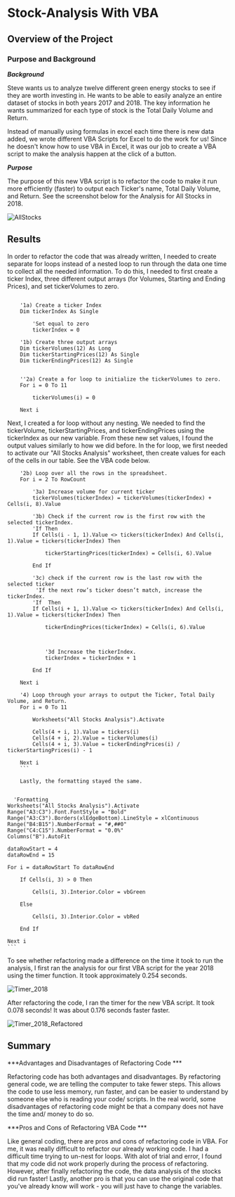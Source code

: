 # Stock-Analysis With VBA

## Overview of the Project 

### Purpose and Background

***Background***

Steve wants us to analyze twelve different green energy stocks to see if they are worth investing in. He wants to be able to easily analyze an entire dataset of stocks in both years 2017 and 2018. The key information he wants summarized for each type of stock is the Total Daily Volume and Return. 

Instead of manually using formulas in excel each time there is new data added, we wrote different VBA Scripts for Excel to do the work for us! Since he doesn't know how to use VBA in Excel, it was our job to create a VBA script to make the analysis happen at the click of a button. 

***Purpose***

The purpose of this new VBA script is to refactor the code to make it run more efficiently (faster) to output each Ticker's name, Total Daily Volume, and Return. See the screenshot below for the Analysis for All Stocks in 2018.

![AllStocks](Resources/AllStocks.png)


## Results 
In order to refactor the code that was already written, I needed to create separate for loops instead of a nested loop to run through the data one time to collect all the needed information. To do this, I needed to first create a ticker Index, three different output arrays (for Volumes, Starting and Ending Prices), and set tickerVolumes to zero. 

```
    
    '1a) Create a ticker Index
    Dim tickerIndex As Single
        
        'Set equal to zero
        tickerIndex = 0

    '1b) Create three output arrays
    Dim tickerVolumes(12) As Long
    Dim tickerStartingPrices(12) As Single
    Dim tickerEndingPrices(12) As Single
    
    
    ''2a) Create a for loop to initialize the tickerVolumes to zero.
    For i = 0 To 11
    
        tickerVolumes(i) = 0
        
    Next i
```

Next, I created a for loop without any nesting. We needed to find the tickerVolume, tickerStartingPrices, and tickerEndingPrices using the tickerIndex as our new variable. From these new set values, I found the output values similarly to how we did before. In the for loop, we first needed to activate our "All Stocks Analysis" worksheet, then create values for each of the cells in our table. See the VBA code below. 

```
    '2b) Loop over all the rows in the spreadsheet.
    For i = 2 To RowCount
    
        '3a) Increase volume for current ticker
        tickerVolumes(tickerIndex) = tickerVolumes(tickerIndex) + Cells(i, 8).Value
        
        '3b) Check if the current row is the first row with the selected tickerIndex.
        'If Then
        If Cells(i - 1, 1).Value <> tickers(tickerIndex) And Cells(i, 1).Value = tickers(tickerIndex) Then
            
            tickerStartingPrices(tickerIndex) = Cells(i, 6).Value
            
        End If
        
        '3c) check if the current row is the last row with the selected ticker
         'If the next row’s ticker doesn’t match, increase the tickerIndex.
        'If  Then
        If Cells(i + 1, 1).Value <> tickers(tickerIndex) And Cells(i, 1).Value = tickers(tickerIndex) Then
            
            tickerEndingPrices(tickerIndex) = Cells(i, 6).Value
            
            

            '3d Increase the tickerIndex.
            tickerIndex = tickerIndex + 1
            
        End If
    
    Next i
    
    '4) Loop through your arrays to output the Ticker, Total Daily Volume, and Return.
    For i = 0 To 11
        
        Worksheets("All Stocks Analysis").Activate
        
        Cells(4 + i, 1).Value = tickers(i)
        Cells(4 + i, 2).Value = tickerVolumes(i)
        Cells(4 + i, 3).Value = tickerEndingPrices(i) / tickerStartingPrices(i) - 1
        
    Next i
    ```
    
    Lastly, the formatting stayed the same. 
  
  ```
      'Formatting
    Worksheets("All Stocks Analysis").Activate
    Range("A3:C3").Font.FontStyle = "Bold"
    Range("A3:C3").Borders(xlEdgeBottom).LineStyle = xlContinuous
    Range("B4:B15").NumberFormat = "#,##0"
    Range("C4:C15").NumberFormat = "0.0%"
    Columns("B").AutoFit

    dataRowStart = 4
    dataRowEnd = 15

    For i = dataRowStart To dataRowEnd
        
        If Cells(i, 3) > 0 Then
            
            Cells(i, 3).Interior.Color = vbGreen
            
        Else
        
            Cells(i, 3).Interior.Color = vbRed
            
        End If
        
    Next i
    ```

To see whether refactoring made a difference on the time it took to run the analysis, I first ran the analysis for our first VBA script for the year 2018 using the timer function. It took approximately 0.254 seconds. 

![Timer_2018](Resources/Timer_2018.png)

After refactoring the code, I ran the timer for the new VBA script. It took 0.078 seconds! It was about 0.176 seconds faster faster. 

![Timer_2018_Refactored](Resources/Timer_2018_Refactored.png)


## Summary 
***Advantages and Disadvantages of Refactoring Code ***

Refactoring code has both advantages and disadvantages. By refactoring general code, we are telling the computer to take fewer steps. This allows the code to use less memory, run faster, and can be easier to understand by someone else who is reading your code/ scripts. In the real world, some disadvantages of refactoring code might be that a company does not have the time and/ money to do so. 

***Pros and Cons of Refactoring VBA Code ***

Like general coding, there are pros and cons of refactoring code in VBA. For me, it was really difficult to refactor our already working code. I had a difficult time trying to un-nest for loops. With alot of trial and error, I found that my code did not work properly during the process of refactoring. However, after finally refactoring the code, the data analysis of the stocks did run faster! Lastly, another pro is that you can use the original code that you've already know will work - you will just have to change the variables.
